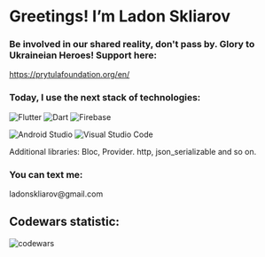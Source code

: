 <h1>Greetings! I’m Ladon Skliarov</h1>

<h3>Be involved in our shared reality, don't pass by. Glory to Ukraineian Heroes! Support here:</h3>
<a href="https://prytulafoundation.org/en/">https://prytulafoundation.org/en/</a>

<h3>Today, I use the next stack of technologies:</h3>

![Flutter](https://img.shields.io/badge/Flutter-%2302569B.svg?style=for-the-badge&logo=Flutter&logoColor=white)
![Dart](https://img.shields.io/badge/dart-%230175C2.svg?style=for-the-badge&logo=dart&logoColor=white)
![Firebase](https://img.shields.io/badge/Firebase-039BE5?style=for-the-badge&logo=Firebase&logoColor=white)

![Android Studio](https://img.shields.io/badge/Android%20Studio-3DDC84.svg?style=for-the-badge&logo=android-studio&logoColor=white)
![Visual Studio Code](https://img.shields.io/badge/Visual%20Studio%20Code-0078d7.svg?style=for-the-badge&logo=visual-studio-code&logoColor=white)
<p>Additional libraries: Bloc, Provider. http, json_serializable and so on.</p>

<h3>You can text me:</h3>
<a>ladonskliarov@gmail.com</a>

<h2>Codewars statistic:</h2>

![codewars](https://www.codewars.com/users/%D0%9B%D0%B0%D0%B4%D0%BE%D0%BD%20%D0%A1%D0%BA%D0%BB%D1%8F%D1%80%D0%BE%D0%B2/badges/large)
